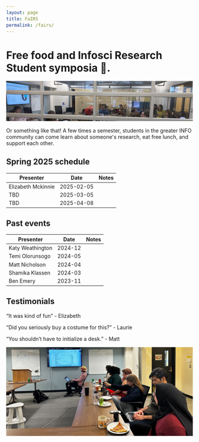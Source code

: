 ```yaml
---
layout: page
title: FaIRS 
permalink: /fairs/
---
```


# Free food and Infosci Research Student symposia 🎡.

![photo](images/fairs-lower.JPG)




Or something like that! A few times a semester, students in the greater INFO community can come learn about someone's research, eat free lunch, and support each other. 

<!-- Ask Amber when Casey's lab meeting is, ask Crissy about garage / labs -->


## **Spring 2025 schedule**


|__Presenter__|__Date__|__Notes__|    
|-------------------------|-------------------------|-----------------------|
Elizabeth Mckinnie| 2025-02-05| 
TBD| 2025-03-05|
TBD| 2025-04-08|


 
## **Past events**

|__Presenter__|__Date__|__Notes__|    
|-------------------------|-------------------------|-----------------------|
Katy Weathington | 2024-12|
Temi Olorunsogo |  2024-05|
Matt Nicholson | 2024-04|
Shamika Klassen | 2024-03|
Ben Emery | 2023-11|
 

## **Testimonials**

“It was kind of fun” - Elizabeth

“Did you seriously buy a costume for this?” - Laurie

“You shouldn’t have to initialize a desk.” - Matt

![photo](images/fairs-banner.jpg)



